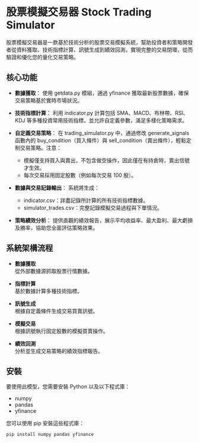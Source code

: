 # 股票模擬交易器 Stock Trading Simulator

股票模擬交易器是一款基於技術分析的股票交易模擬系統，幫助投資者和策略開發者從資料獲取、技術指標計算、訊號生成到績效回測，實現完整的交易閉環，從而驗證和優化您的量化交易策略。

## 核心功能

- **數據獲取**： 使用 getdata.py 模組，通過 yfinance 獲取最新股票數據，確保交易策略基於實時市場狀況。

- **技術指標計算**： 利用 indicator.py 計算包括 SMA、MACD、布林帶、RSI、KDJ 等多種投資常用技術指標，並允許自定義參數，滿足多樣化策略需求。

- **自定義交易策略**： 在 trading_simulator.py 中，通過修改 generate_signals 函數內的 buy_condition（買入條件）與 sell_condition（賣出條件），輕鬆定制交易策略。注意：
  - 模擬僅支持買入與賣出，不包含做空操作，因此僅在有持倉時，賣出信號才生效。
  - 每次交易採用固定股數（例如每次交易 100 股）。


- **數據與交易記錄輸出**： 系統將生成：
  - indicator.csv：詳盡記錄所計算的所有技術指標數據。
  - simulator_trades.csv：完整記錄模擬交易過程與下單情況。


- **策略績效分析**： 提供直觀的績效報告，展示平均收益率、最大盈利、最大虧損及勝率，協助您全面評估策略效果。

## 系統架構流程

- **數據獲取**  
  從外部數據源抓取股票行情數據。

- **指標計算**  
  基於數據計算多種技術指標。

- **訊號生成**  
  根據自定義條件生成交易買賣訊號。

- **模擬交易**  
  根據訊號執行固定股數的模擬買賣操作。

- **績效回測**  
  分析並生成交易策略的績效指標報告。

## 安裝

要使用此模型，您需要安裝 Python 以及以下程式庫：

- numpy
- pandas
- yfinance

您可以使用 pip 安裝這些程式庫：

```
pip install numpy pandas yfinance
```
